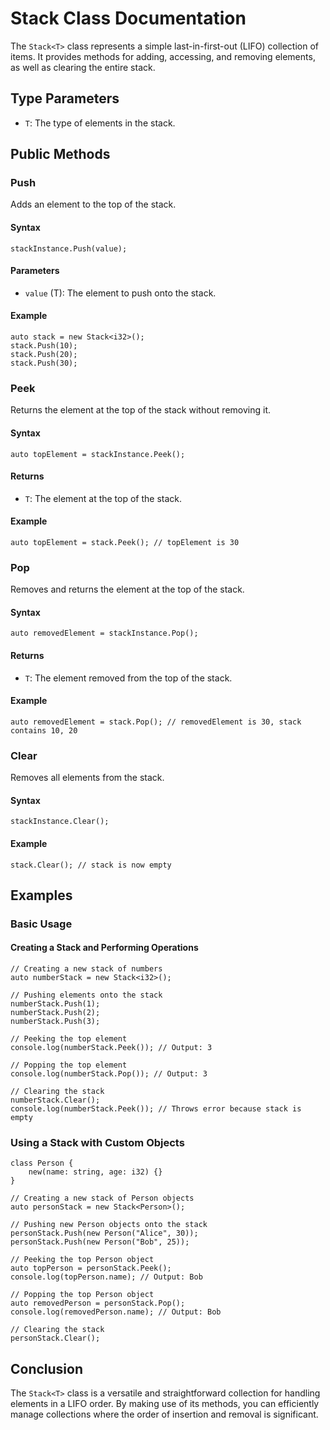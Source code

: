 # Stack Class Documentation

The `Stack<T>` class represents a simple last-in-first-out (LIFO) collection of items. It provides methods for adding, accessing, and removing elements, as well as clearing the entire stack.

## Type Parameters

- `T`: The type of elements in the stack.

## Public Methods

### Push
Adds an element to the top of the stack.

#### Syntax

```vein
stackInstance.Push(value);
```

#### Parameters

- `value` (T): The element to push onto the stack.

#### Example

```vein
auto stack = new Stack<i32>();
stack.Push(10);
stack.Push(20);
stack.Push(30);
```

### Peek
Returns the element at the top of the stack without removing it.

#### Syntax

```vein
auto topElement = stackInstance.Peek();
```

#### Returns

- `T`: The element at the top of the stack.

#### Example

```vein
auto topElement = stack.Peek(); // topElement is 30
```

### Pop
Removes and returns the element at the top of the stack.

#### Syntax

```vein
auto removedElement = stackInstance.Pop();
```

#### Returns

- `T`: The element removed from the top of the stack.

#### Example

```vein
auto removedElement = stack.Pop(); // removedElement is 30, stack contains 10, 20
```

### Clear
Removes all elements from the stack.

#### Syntax

```vein
stackInstance.Clear();
```

#### Example

```vein
stack.Clear(); // stack is now empty
```

## Examples

### Basic Usage

#### Creating a Stack and Performing Operations

```vein
// Creating a new stack of numbers
auto numberStack = new Stack<i32>();

// Pushing elements onto the stack
numberStack.Push(1);
numberStack.Push(2);
numberStack.Push(3);

// Peeking the top element
console.log(numberStack.Peek()); // Output: 3

// Popping the top element
console.log(numberStack.Pop()); // Output: 3

// Clearing the stack
numberStack.Clear();
console.log(numberStack.Peek()); // Throws error because stack is empty
```

### Using a Stack with Custom Objects

```vein
class Person {
    new(name: string, age: i32) {}
}

// Creating a new stack of Person objects
auto personStack = new Stack<Person>();

// Pushing new Person objects onto the stack
personStack.Push(new Person("Alice", 30));
personStack.Push(new Person("Bob", 25));

// Peeking the top Person object
auto topPerson = personStack.Peek();
console.log(topPerson.name); // Output: Bob

// Popping the top Person object
auto removedPerson = personStack.Pop();
console.log(removedPerson.name); // Output: Bob

// Clearing the stack
personStack.Clear();
```

## Conclusion

The `Stack<T>` class is a versatile and straightforward collection for handling elements in a LIFO order. By making use of its methods, you can efficiently manage collections where the order of insertion and removal is significant.